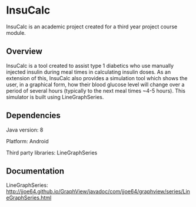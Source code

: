 # InsuCalc 

InsuCalc is an academic project created for a third year project course module. 

## Overview

InsuCalc is a tool created to assist type 1 diabetics who use manually injected insulin during meal times in calculating insulin doses. As an extension of this, InsuCalc also provides a simulation tool which shows the user, in a graphical form, how their blood glucose level will change over a period of several hours (typically to the next meal times ~4-5 hours). This simulator is built using LineGraphSeries.

## Dependencies

Java version: 8 

Platform: Android

Third party libraries: LineGraphSeries

## Documentation

LineGraphSeries: http://jjoe64.github.io/GraphView/javadoc/com/jjoe64/graphview/series/LineGraphSeries.html
